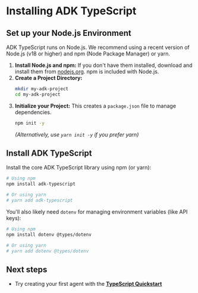 
# Installing ADK TypeScript

## Set up your Node.js Environment

ADK TypeScript runs on Node.js. We recommend using a recent version of Node.js (v18 or higher) and npm (Node Package Manager) or yarn.

1.  **Install Node.js and npm:** If you don't have them installed, download and install them from [nodejs.org](https://nodejs.org/). npm is included with Node.js.
2.  **Create a Project Directory:**
    ```bash
    mkdir my-adk-project
    cd my-adk-project
    ```
3.  **Initialize your Project:** This creates a `package.json` file to manage dependencies.
    ```bash
    npm init -y
    ```
    *(Alternatively, use `yarn init -y` if you prefer yarn)*

## Install ADK TypeScript

Install the core ADK TypeScript library using npm (or yarn):

```bash
# Using npm
npm install adk-typescript

# Or using yarn
# yarn add adk-typescript
```


You'll also likely need `dotenv` for managing environment variables (like API keys):

```bash
# Using npm
npm install dotenv @types/dotenv

# Or using yarn
# yarn add dotenv @types/dotenv
```

## Next steps

*   Try creating your first agent with the [**TypeScript Quickstart**](./quickstart.md)